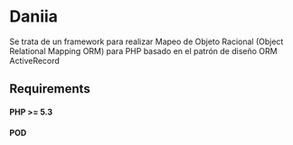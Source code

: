 # Daniia
Se trata de un framework para realizar Mapeo de Objeto Racional (Object Relational Mapping ORM) para PHP basado en el patrón de diseño ORM ActiveRecord

## Requirements

#### PHP >= 5.3 
#### POD 
